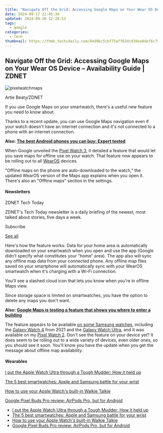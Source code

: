```yaml
---
title: "Navigate Off the Grid: Accessing Google Maps on Your Wear OS Device – Availability Guide | ZDNET"
date: 2024-09-17 22:45:34
updated: 2024-09-20 12:28:53
tags:
  - google
categories:
  - tech
thumbnail: https://thmb.techidaily.com/84d0bc5cbf75aff634c938ea8def6c75418d8f0746613af42a2c779a9073e228.jpg
---
```


## Navigate Off the Grid: Accessing Google Maps on Your Wear OS Device – Availability Guide | ZDNET

![pixelwatchmaps](https://www.zdnet.com/a/img/resize/20243bbc875b50cc68593d364b3d713b840b6115/2024/08/20/2bd6e757-8ced-4bff-8543-34e8f0870d5c/pixelwatchmaps.jpg?auto=webp&width=1280)

Artie Beaty/ZDNET

If you use Google Maps on your smartwatch, there's a useful new feature you need to know about.

Thanks to a recent update, you can use Google Maps navigation even if your watch doesn't have an internet connection and it's not connected to a phone with an internet connection. 

**Also: [The best Android phones you can buy: Expert tested](https://www.zdnet.com/article/best-android-phone/)**

When Google unveiled the [Pixel Watch 3](https://www.zdnet.com/article/google-pixel-watch-3-key-specs-features-price-and-everything-else-you-need-to-know/), it detailed a feature that would let you save maps for offline use on your watch. That feature now appears to be rolling out to all [WearOS](https://www.zdnet.com/article/5-ways-to-get-more-out-of-your-wearos-smartwatch/) devices.

"Offline maps on the phone are auto-downloaded to the watch," the updated WearOS version of the Maps app explains when you open it. There's also an "Offline maps" section in the settings. 

#### Newsletters

ZDNET Tech Today

ZDNET's Tech Today newsletter is a daily briefing of the newest, most talked about stories, five days a week.

 Subscribe

[See all](https://www.zdnet.com/newsletters/)

Here's how the feature works: Data for your home area is automatically downloaded on your smartwatch when you open and use the app (Google didn't specify what constitutes your "home" area). The app also will sync any offline map data from your connected phone. Any offline map files saved on your smartphone will automatically sync with your WearOS smartwatch when it's charging with a Wi-Fi connection.

You'll see a slashed cloud icon that lets you know when you're in offline Maps view.

Since storage space is limited on smartwatches, you have the option to delete any maps you don't want. 

**Also: [Google Maps is testing a feature that shows you where to enter a building](https://www.zdnet.com/article/google-maps-is-testing-a-feature-that-shows-you-where-to-enter-a-building/)**

The feature appears to be available [on some Samsung watches](https://www.sammobile.com/news/galaxy-watches-google-maps-offline-wear-os/), including the [Galaxy Watch 4](https://www.zdnet.com/product/samsung-galaxy-watch-4-classic/) from 2021 and the [Galaxy Watch Ultra](https://www.zdnet.com/article/ive-tested-dozens-of-smartwatches-but-im-wearing-the-galaxy-ultra-watch-long-term/), and it was available on my [Pixel Watch 2](https://www.zdnet.com/article/google-pixel-watch-2-review/). Don't see the feature on your device yet? It does seem to be rolling out to a wide variety of devices, even older ones, so you should see it soon. You'll know you have the update when you get the message about offline map availability.

#### Wearables

[I put the Apple Watch Ultra through a Tough Mudder: How it held up](https://www.zdnet.com/article/apple-watch-ultra-review/ "I put the Apple Watch Ultra through a Tough Mudder: How it held up")

[The 5 best smartwatches: Apple and Samsung battle for your wrist](https://www.zdnet.com/article/best-smartwatch/ "The 5 best smartwatches: Apple and Samsung battle for your wrist")

[How to use your Apple Watch's built-in Walkie Talkie](https://www.zdnet.com/article/how-to-use-your-apple-watchs-built-in-walkie-talkie/ "How to use your Apple Watch's built-in Walkie Talkie")

[Google Pixel Buds Pro review: AirPods Pro, but for Android](https://www.zdnet.com/article/google-pixel-buds-pro-review/ "Google Pixel Buds Pro review: AirPods Pro, but for Android")

* [I put the Apple Watch Ultra through a Tough Mudder: How it held up](https://www.zdnet.com/article/apple-watch-ultra-review/ "I put the Apple Watch Ultra through a Tough Mudder: How it held up")
* [The 5 best smartwatches: Apple and Samsung battle for your wrist](https://www.zdnet.com/article/best-smartwatch/ "The 5 best smartwatches: Apple and Samsung battle for your wrist")
* [How to use your Apple Watch's built-in Walkie Talkie](https://www.zdnet.com/article/how-to-use-your-apple-watchs-built-in-walkie-talkie/ "How to use your Apple Watch's built-in Walkie Talkie")
* [Google Pixel Buds Pro review: AirPods Pro, but for Android](https://www.zdnet.com/article/google-pixel-buds-pro-review/ "Google Pixel Buds Pro review: AirPods Pro, but for Android")

<ins class="adsbygoogle"
     style="display:block"
     data-ad-format="autorelaxed"
     data-ad-client="ca-pub-7571918770474297"
     data-ad-slot="1223367746"></ins>



<ins class="adsbygoogle"
     style="display:block"
     data-ad-client="ca-pub-7571918770474297"
     data-ad-slot="8358498916"
     data-ad-format="auto"
     data-full-width-responsive="true"></ins>
